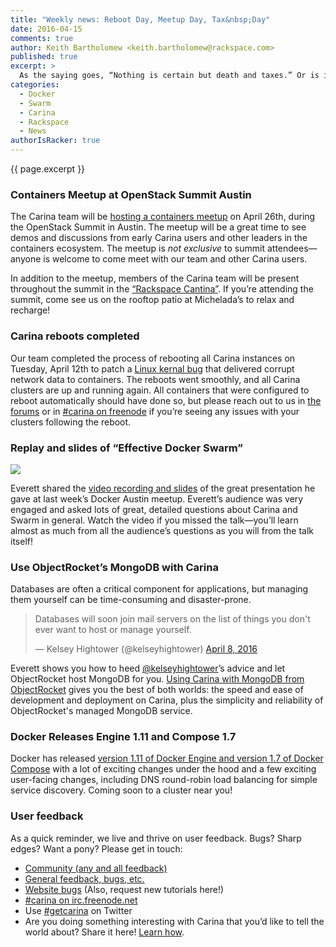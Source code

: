 ```yaml
---
title: "Weekly news: Reboot Day, Meetup Day, Tax&nbsp;Day"
date: 2016-04-15
comments: true
author: Keith Bartholomew <keith.bartholomew@rackspace.com>
published: true
excerpt: >
  As the saying goes, “Nothing is certain but death and taxes.” Or is it “death and reboots”? Either way, we’re filing this week under “busy”! We completed a reboot of all Carina instances to patch a vulnerability, shared a great recap of Everett's “Effective Docker Swarm” talk at the Docker Austin meetup, and announced a Carina meetup during this month's OpenStack Summit in Austin. Let's itemize everything that happened this week!
categories:
  - Docker
  - Swarm
  - Carina
  - Rackspace
  - News
authorIsRacker: true
---
```


{{ page.excerpt }}

### Containers Meetup at OpenStack Summit Austin

The Carina team will be [hosting a containers meetup](https://getcarina.com/blog/container-day-austin-summit/) on April 26th, during the OpenStack Summit in Austin. The meetup will be a great time to see demos and discussions from early Carina users and other leaders in the containers ecosystem. The meetup is _not exclusive_ to summit attendees—anyone is welcome to come meet with our team and other Carina users.

In addition to the meetup, members of the Carina team will be present throughout the summit in the [“Rackspace Cantina”](http://blog.rackspace.com/relax-recharge-rackspace-cantina-openstack-summit-austin/). If you’re attending the summit, come see us on the rooftop patio at Michelada’s to relax and recharge!

### Carina reboots completed

Our team completed the process of rebooting all Carina instances on Tuesday, April 12th to patch a [Linux kernal bug](https://tech.vijayp.ca/linux-kernel-bug-delivers-corrupt-tcp-ip-data-to-mesos-kubernetes-docker-containers-4986f88f7a19) that delivered corrupt network data to containers. The reboots went smoothly, and all Carina clusters are up and running again. All containers that were configured to reboot automatically should have done so, but please reach out to us in [the forums](https://community.getcarina.com/) or in [#carina on freenode](https://botbot.me/freenode/carina/) if you’re seeing any issues with your clusters following the reboot.

### Replay and slides of “Effective Docker Swarm”

<img class="right" src="{% asset_path 2016-04-15-weekly-news/swarmnado.gif %}" style="max-width: 25%;" />

Everett shared the [video recording and slides](https://getcarina.com/blog/docker-austin-how-do-i-even-swarm/) of the great presentation he gave at last week’s Docker Austin meetup. Everett’s audience was very engaged and asked lots of great, detailed questions about Carina and Swarm in general. Watch the video if you missed the talk—you’ll learn almost as much from all the audience’s questions as you will from the talk itself!

<div class="clearfix"></div>

### Use ObjectRocket’s MongoDB with Carina

Databases are often a critical component for applications, but managing them yourself can be time-consuming and disaster-prone.

<blockquote class="twitter-tweet" data-lang="en"><p lang="en" dir="ltr">Databases will soon join mail servers on the list of things you don&#39;t ever want to host or manage yourself.</p>&mdash; Kelsey Hightower (@kelseyhightower) <a href="https://twitter.com/kelseyhightower/status/718291374798450688">April 8, 2016</a></blockquote>
<script async src="//platform.twitter.com/widgets.js" charset="utf-8"></script>

Everett shows you how to heed [@kelseyhightower](https://twitter.com/kelseyhightower)’s advice and let ObjectRocket host MongoDB for you. [Using Carina with MongoDB from ObjectRocket](https://getcarina.com/docs/tutorials/data-stores-mongodb-prod/) gives you the best of both worlds: the speed and ease of development and deployment on Carina, plus the simplicity and reliability of ObjectRocket's managed MongoDB service.

### Docker Releases Engine 1.11 and Compose 1.7

Docker has released [version 1.11 of Docker Engine and version 1.7 of Docker Compose](https://blog.docker.com/2016/04/docker-engine-1-11-runc/) with a lot of exciting changes under the hood and a few exciting user-facing changes, including DNS round-robin load balancing for simple service discovery. Coming soon to a cluster near you!

### User feedback

As a quick reminder, we live and thrive on user feedback. Bugs? Sharp edges? Want a pony? Please get in touch:

* [Community (any and all feedback)](https://community.getcarina.com/)
* [General feedback, bugs, etc.](https://github.com/getcarina/feedback)
* [Website bugs](https://github.com/getcarina/getcarina.com/issues) (Also, request new tutorials here!)
* [#carina on irc.freenode.net](https://botbot.me/freenode/carina/)
* Use [#getcarina](https://twitter.com/search?q=%23getcarina) on Twitter
* Are you doing something interesting with Carina that you’d like to tell the world about? Share it here! [Learn how](https://github.com/getcarina/getcarina.com/blob/master/CONTRIBUTING.md).
